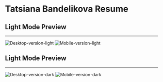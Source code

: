 # Tatsiana Bandelikova Resume

## Light Mode Preview

***

![Desktop-version-light](https://user-images.githubusercontent.com/93816022/189619602-c9d8cf81-8b84-4763-90a2-1cc5b2dd4ac6.png)
![Mobile-version-light](https://user-images.githubusercontent.com/93816022/189619730-b0d7fa4a-eb2d-411b-afc4-2e124c7afce1.png)

## Light Mode Preview

***

![Desktop-version-dark](https://user-images.githubusercontent.com/93816022/189619870-84e5cdda-3525-4366-a41f-1e841057ec1b.png)
![Mobile-version-dark](https://user-images.githubusercontent.com/93816022/189619893-5e63e909-c043-465a-8b15-14088e73c1cb.png)
